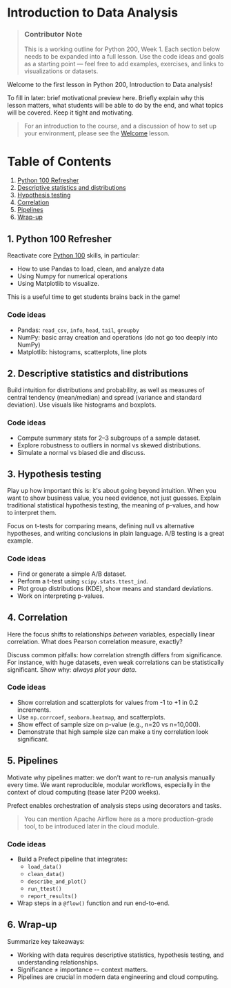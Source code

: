


# Introduction to Data Analysis

> ### Contributor Note 
> This is a working outline for Python 200, Week 1. Each section below needs to be expanded into a full lesson. Use the code ideas and goals as a starting point — feel free to add examples, exercises, and links to visualizations or datasets. 

Welcome to the first lesson in Python 200, Introduction to Data analysis! 

To fill in later: brief motivational preview here. Briefly explain why this lesson matters, what students will be able to do by the end, and what topics will be covered. Keep it tight and motivating.

> For an introduction to the course, and a discussion of how to set up your environment, please see the [Welcome](00_Welcome.md) lesson. 

# Table of Contents
1. [Python 100 Refresher](#1-python-100-refresher)
2. [Descriptive statistics and distributions](#2-descriptive-statsistics-and-distributions)
3. [Hypothesis testing](#3-hypothesis-testing)
4. [Correlation](#4-correlation)
5. [Pipelines](#5-pipelines)
6. [Wrap-up](#6-wrap-up)

## 1. Python 100 Refresher
Reactivate core [Python 100](https://github.com/Code-the-Dream-School/python-essentials) skills, in particular:

- How to use Pandas to load, clean, and analyze data 
- Using Numpy for numerical operations
- Using Matplotlib to visualize. 

This is a useful time to get students brains back in the game! 

### Code ideas
- Pandas: `read_csv`, `info`, `head`, `tail`, `groupby`
- NumPy: basic array creation and operations (do not go too deeply into NumPy)
- Matplotlib: histograms, scatterplots, line plots


## 2. Descriptive statistics and distributions
Build intuition for distributions and probability, as well as measures of central tendency (mean/median) and spread (variance and standard deviation). Use visuals like histograms and boxplots.

### Code ideas
- Compute summary stats for 2–3 subgroups of a sample dataset.
- Explore robustness to outliers in normal vs skewed distributions.
- Simulate a normal vs biased die and discuss.

## 3. Hypothesis testing
Play up how important this is: it's about going beyond intuition. When you want to show business value, you need evidence, not just guesses. Explain traditional statistical hypothesis testing, the meaning of p-values, and how to interpret them.

Focus on t-tests for comparing means, defining null vs alternative hypotheses, and writing conclusions in plain language. A/B testing is a great example.

### Code ideas
- Find or generate a simple A/B dataset.
- Perform a t-test using `scipy.stats.ttest_ind`.
- Plot group distributions (KDE), show means and standard deviations.
- Work on interpreting p-values.

## 4. Correlation 
Here the focus shifts to relationships *between* variables, especially linear correlation. What does Pearson correlation measure, exactly?

Discuss common pitfalls: how correlation strength differs from significance. For instance, with huge datasets, even weak correlations can be statistically significant. Show why: *always plot your data*.

### Code ideas
- Show correlation and scatterplots for values from -1 to +1 in 0.2 increments.
- Use `np.corrcoef`, `seaborn.heatmap`, and scatterplots.
- Show effect of sample size on p-value (e.g., n=20 vs n=10,000).
- Demonstrate that high sample size can make a tiny correlation look significant.


## 5. Pipelines
Motivate why pipelines matter: we don’t want to re-run analysis manually every time. We want reproducible, modular workflows, especially in the context of cloud computing (tease later P200 weeks).

Prefect enables orchestration of analysis steps using decorators and tasks.

> You can mention Apache Airflow here as a more production-grade tool, to be introduced later in the cloud module.

### Code ideas
- Build a Prefect pipeline that integrates:
  - `load_data()`
  - `clean_data()`
  - `describe_and_plot()`
  - `run_ttest()`
  - `report_results()`
- Wrap steps in a `@flow()` function and run end-to-end.

## 6. Wrap-up 
Summarize key takeaways:
- Working with data requires descriptive statistics, hypothesis testing, and understanding relationships.
- Significance ≠ importance -- context matters.
- Pipelines are crucial in modern data engineering and cloud computing. 


